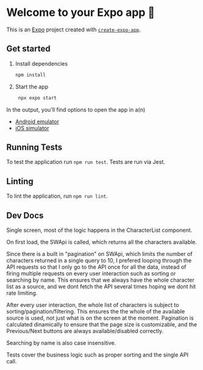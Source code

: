 # Welcome to your Expo app 👋

This is an [Expo](https://expo.dev) project created with [`create-expo-app`](https://www.npmjs.com/package/create-expo-app).

## Get started

1. Install dependencies

   ```bash
   npm install
   ```

2. Start the app

   ```bash
    npx expo start
   ```

In the output, you'll find options to open the app in a(n)

- [Android emulator](https://docs.expo.dev/workflow/android-studio-emulator/)
- [iOS simulator](https://docs.expo.dev/workflow/ios-simulator/)

## Running Tests

To test the application run `npm run test`. Tests are run via Jest.

## Linting

To lint the application, run `npm run lint`.

## Dev Docs

Single screen, most of the logic happens in the CharacterList component.

On first load, the SWApi is called, which returns all the characters available.

Since there is a built in "pagination" on SWApi, which limits the number of characters returned in a single query to 10,
I prefered looping through the API requests so that I only go to the API once for all the data, instead of firing multiple requests on every user interaction such as sorting or searching by name.
This ensures that we always have the whole character list as a source, and we dont fetch the API several times hoping we dont hit rate limiting.

After every user interaction, the whole list of characters is subject to sorting/pagination/filtering. This ensures the the whole of the available source is used, not just what is on the screen at the moment.
Pagination is calculated dinamically to ensure that the page size is customizable, and the Previous/Next buttons are always available/disabled correctly.

Searching by name is also case insensitive.

Tests cover the business logic such as proper sorting and the single API call.
